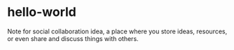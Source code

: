 # hello-world
Note for social collaboration idea, a place where you store ideas, resources, or even share and discuss things with others.
